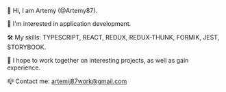 👋 Hi, I am Artemy (@Artemy87).


👀 I'm interested in application development.

🛠 My skills: TYPESCRIPT, REACT, REDUX, REDUX-THUNK, FORMIK, JEST, STORYBOOK.

🤝 I hope to work together on interesting projects, as well as gain experience.

📪 Contact me: artemij87work@gmail.com

<!---
Artemy87/Artemy87 is a ✨ special ✨ repository because its `README.md` (this file) appears on your GitHub profile.
You can click the Preview link to take a look at your changes.
--->
